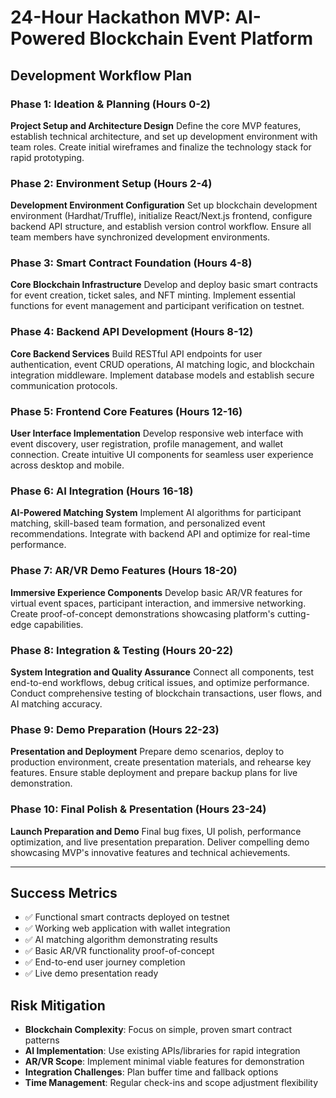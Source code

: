 # 24-Hour Hackathon MVP: AI-Powered Blockchain Event Platform
## Development Workflow Plan

### Phase 1: Ideation & Planning (Hours 0-2)
**Project Setup and Architecture Design**
Define the core MVP features, establish technical architecture, and set up development environment with team roles. Create initial wireframes and finalize the technology stack for rapid prototyping.

### Phase 2: Environment Setup (Hours 2-4)
**Development Environment Configuration**
Set up blockchain development environment (Hardhat/Truffle), initialize React/Next.js frontend, configure backend API structure, and establish version control workflow. Ensure all team members have synchronized development environments.

### Phase 3: Smart Contract Foundation (Hours 4-8)
**Core Blockchain Infrastructure**
Develop and deploy basic smart contracts for event creation, ticket sales, and NFT minting. Implement essential functions for event management and participant verification on testnet.

### Phase 4: Backend API Development (Hours 8-12)
**Core Backend Services**
Build RESTful API endpoints for user authentication, event CRUD operations, AI matching logic, and blockchain integration middleware. Implement database models and establish secure communication protocols.

### Phase 5: Frontend Core Features (Hours 12-16)
**User Interface Implementation**
Develop responsive web interface with event discovery, user registration, profile management, and wallet connection. Create intuitive UI components for seamless user experience across desktop and mobile.

### Phase 6: AI Integration (Hours 16-18)
**AI-Powered Matching System**
Implement AI algorithms for participant matching, skill-based team formation, and personalized event recommendations. Integrate with backend API and optimize for real-time performance.

### Phase 7: AR/VR Demo Features (Hours 18-20)
**Immersive Experience Components**
Develop basic AR/VR features for virtual event spaces, participant interaction, and immersive networking. Create proof-of-concept demonstrations showcasing platform's cutting-edge capabilities.

### Phase 8: Integration & Testing (Hours 20-22)
**System Integration and Quality Assurance**
Connect all components, test end-to-end workflows, debug critical issues, and optimize performance. Conduct comprehensive testing of blockchain transactions, user flows, and AI matching accuracy.

### Phase 9: Demo Preparation (Hours 22-23)
**Presentation and Deployment**
Prepare demo scenarios, deploy to production environment, create presentation materials, and rehearse key features. Ensure stable deployment and prepare backup plans for live demonstration.

### Phase 10: Final Polish & Presentation (Hours 23-24)
**Launch Preparation and Demo**
Final bug fixes, UI polish, performance optimization, and live presentation preparation. Deliver compelling demo showcasing MVP's innovative features and technical achievements.

---

## Success Metrics
- ✅ Functional smart contracts deployed on testnet
- ✅ Working web application with wallet integration
- ✅ AI matching algorithm demonstrating results
- ✅ Basic AR/VR functionality proof-of-concept
- ✅ End-to-end user journey completion
- ✅ Live demo presentation ready

## Risk Mitigation
- **Blockchain Complexity**: Focus on simple, proven smart contract patterns
- **AI Implementation**: Use existing APIs/libraries for rapid integration
- **AR/VR Scope**: Implement minimal viable features for demonstration
- **Integration Challenges**: Plan buffer time and fallback options
- **Time Management**: Regular check-ins and scope adjustment flexibility
